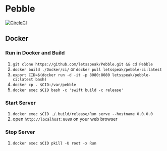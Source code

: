 # Pebble

[![CircleCI](https://circleci.com/gh/letsspeak/Pebble.svg?style=svg)](https://circleci.com/gh/letsspeak/Pebble)


## Docker

### Run in Docker and Build

1. `git clone https://github.com/letsspeak/Pebble.git && cd Pebble`
1. `docker build ./Docker/ci/` or `docker pull letsspeak/pebble-ci:latest`
1. `export CID=$(docker run -d -it -p 8080:8080 letsspeak/pebble-ci:latest bash)`
1. `docker cp . $CID:/var/pebble`
1. `docker exec $CID bash -c 'swift build -c release'`

### Start Server

1. `docker exec $CID ./.build/release/Run serve --hostname 0.0.0.0`
1. open `http://localhost:8080` on your web browser

### Stop Server

1. `docker exec $CID pkill -U root -x Run`

